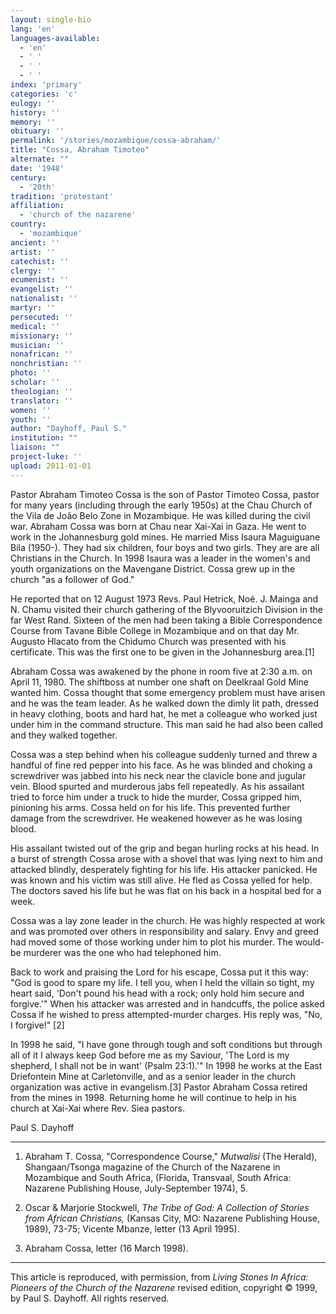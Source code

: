 ```yaml
---
layout: single-bio
lang: 'en'
languages-available:
  - 'en'
  - ' '
  - ' '
  - ' '
index: 'primary'
categories: 'c'
eulogy: ''
history: ''
memory: ''
obituary: ''
permalink: '/stories/mozambique/cossa-abraham/'
title: "Cossa, Abraham Timoteo"
alternate: ""
date: '1948'
century:
  - '20th'
tradition: 'protestant'
affiliation:
  - 'church of the nazarene'
country:
  - 'mozambique'
ancient: ''
artist: ''
catechist: ''
clergy: ''
ecumenist: ''
evangelist: ''
nationalist: ''
martyr: ''
persecuted: ''
medical: ''
missionary: ''
musician: ''
nonafrican: ''
nonchristian: ''
photo: ''
scholar: ''
theologian: ''
translator: ''
women: ''
youth: ''
author: "Dayhoff, Paul S."
institution: ""
liaison: ""
project-luke: ''
upload: 2011-01-01
---
```




Pastor Abraham Timoteo Cossa is the son of Pastor Timoteo Cossa, pastor for many years (including through the early 1950s) at the Chau Church of the Vila de João Belo Zone in Mozambique. He was killed during the civil war. Abraham Cossa was born at Chau near Xai-Xai in Gaza. He went to work in the Johannesburg gold mines. He married Miss Isaura Maguiguane Bila (1950-). They had six children, four boys and two girls. They are are all Christians in the Church. In 1998 Isaura was a leader in the women's and youth organizations on the Mavengane District. Cossa grew up in the church "as a follower of God."

He reported that on 12 August 1973 Revs. Paul Hetrick, Noé. J. Mainga and N. Chamu visited their church gathering of the Blyvooruitzich Division in the far West Rand. Sixteen of the men had been taking a Bible Correspondence Course from Tavane Bible College in Mozambique and on that day Mr. Augusto Hlacato from the Chidumo Church was presented with his certificate. This was the first one to be given in the Johannesburg area.[1]

Abraham Cossa was awakened by the phone in room five at 2:30 a.m. on April 11, 1980. The shiftboss at number one shaft on Deelkraal Gold Mine wanted him. Cossa thought that some emergency problem must have arisen and he was the team leader. As he walked down the dimly lit path, dressed in heavy clothing, boots and hard hat, he met a colleague who worked just under him in the command structure. This man said he had also been called and they walked together.

Cossa was a step behind when his colleague suddenly turned and threw a handful of fine red pepper into his face. As he was blinded and choking a screwdriver was jabbed into his neck near the clavicle bone and jugular vein. Blood spurted and murderous jabs fell repeatedly. As his assailant tried to force him under a truck to hide the murder, Cossa gripped him, pinioning his arms. Cossa held on for his life. This prevented further damage from the screwdriver. He weakened however as he was losing blood.

His assailant twisted out of the grip and began hurling rocks at his head. In a burst of strength Cossa arose with a shovel that was lying next to him and attacked blindly, desperately fighting for his life. His attacker panicked. He was known and his victim was still alive. He fled as Cossa yelled for help. The doctors saved his life but he was flat on his back in a hospital bed for a week.

Cossa was a lay zone leader in the church. He was highly respected at work and was promoted over others in responsibility and salary. Envy and greed had moved some of those working under him to plot his murder. The would-be murderer was the one who had telephoned him.

Back to work and praising the Lord for his escape, Cossa put it this way: "God is good to spare my life. I tell you, when I held the villain so tight, my heart said, 'Don't pound his head with a rock; only hold him secure and forgive.'" When his attacker was arrested and in handcuffs, the police asked Cossa if he wished to press attempted-murder charges. His reply was, "No, I forgive!" [2]

In 1998 he said, "I have gone through tough and soft conditions but through all of it I always keep God before me as my Saviour, 'The Lord is my shepherd, I shall not be in want' (Psalm 23:1).'" In 1998 he works at the East Driefontein Mine at Carletonville, and as a senior leader in the church organization was active in evangelism.[3]  Pastor Abraham Cossa retired from the mines in 1998. Returning home he will continue to help in his church at Xai-Xai where Rev. Siea pastors.

Paul S. Dayhoff

---

1. Abraham T. Cossa, "Correspondence Course,"  *Mutwalisi* (The Herald), Shangaan/Tsonga magazine of the Church of the Nazarene in Mozambique and South Africa, (Florida, Transvaal, South Africa: Nazarene Publishing House, July-September 1974), 5.

2. Oscar & Marjorie Stockwell, *The Tribe of God: A Collection of Stories from African Christians,* (Kansas City, MO: Nazarene Publishing House, 1989), 73-75; Vicente Mbanze, letter (13 April 1995).

3. Abraham Cossa, letter (16 March 1998).

---

This article is reproduced, with permission, from *Living Stones In Africa: Pioneers of the Church of the Nazarene* revised edition, copyright &copy; 1999, by Paul S. Dayhoff.  All rights reserved.